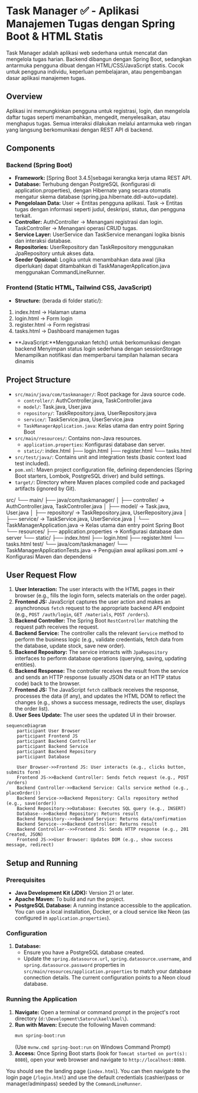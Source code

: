 # Task Manager ✅ - Aplikasi Manajemen Tugas dengan Spring Boot & HTML Statis

Task Manager adalah aplikasi web sederhana untuk mencatat dan mengelola tugas harian. Backend dibangun dengan Spring Boot, sedangkan antarmuka pengguna dibuat dengan HTML/CSS/JavaScript statis. Cocok untuk pengguna individu, keperluan pembelajaran, atau pengembangan dasar aplikasi manajemen tugas.

## Overview

Aplikasi ini memungkinkan pengguna untuk registrasi, login, dan mengelola daftar tugas seperti menambahkan, mengedit, menyelesaikan, atau menghapus tugas. Semua interaksi dilakukan melalui antarmuka web ringan yang langsung berkomunikasi dengan REST API di backend.

## Components

### Backend (Spring Boot)

*   **Framework:** [Spring Boot 3.4.5]sebagai kerangka kerja utama REST API.
*   **Database:** Terhubung dengan PostgreSQL (konfigurasi di application.properties), dengan Hibernate yang secara otomatis mengatur skema database (spring.jpa.hibernate.ddl-auto=update).
*   **Pengelolaan Data:** User → Entitas pengguna aplikasi.
Task → Entitas tugas dengan informasi seperti judul, deskripsi, status, dan pengguna terkait.
*   **Controller:** AuthController → Menangani registrasi dan login.
TaskController → Menangani operasi CRUD tugas.
*   **Service Layer:** UserService dan TaskService menangani logika bisnis dan interaksi database.
*   **Repositories:** UserRepository dan TaskRepository menggunakan JpaRepository untuk akses data.
*   **Seeder Opsional:** Logika untuk menambahkan data awal (jika diperlukan) dapat ditambahkan di TaskManagerApplication.java menggunakan CommandLineRunner.

### Frontend (Static HTML, Tailwind CSS, JavaScript)

*   **Structure:** (berada di folder static/):
  1. index.html → Halaman utama
  2. login.html → Form login
  3. register.html → Form registrasi
  4. tasks.html → Dashboard manajemen tugas
*   **JavaScript:**Menggunakan fetch() untuk berkomunikasi dengan backend
Menyimpan status login sederhana dengan sessionStorage
Menampilkan notifikasi dan memperbarui tampilan halaman secara dinamis


## Project Structure
*   `src/main/java/com/taskmanager/`: Root package for Java source code.
    *   `controller/`: AuthController.java, TaskController.java
    *   `model/`: Task.java, User.java
    *   `repository/`: TaskRepository.java, UserRepository.java
    *   `service/`: TaskService.java, UserService.java
    *   `TaskManagerApplication.java`: Kelas utama dan entry point Spring Boot
*   `src/main/resources/`: Contains non-Java resources.
    *   `application.properties`: Konfigurasi database dan server.
    *   `static/`: index.html
                ├── login.html
                ├── register.html
                └── tasks.html
*   `src/test/java/`: Contains unit and integration tests (basic context load test included).
*   `pom.xml`: Maven project configuration file, defining dependencies (Spring Boot starters, Lombok, PostgreSQL driver) and build settings.
*   `target/`: Directory where Maven places compiled code and packaged artifacts (ignored by Git).

src/
 └── main/
      ├── java/com/taskmanager/
      │    ├── controller/          → AuthController.java, TaskController.java
      │    ├── model/               → Task.java, User.java
      │    ├── repository/          → TaskRepository.java, UserRepository.java
      │    ├── service/             → TaskService.java, UserService.java
      │    └── TaskManagerApplication.java → Kelas utama dan entry point Spring Boot
      └── resources/
           ├── application.properties     → Konfigurasi database dan server
           └── static/
                ├── index.html
                ├── login.html
                ├── register.html
                └── tasks.html
test/
 └── java/com/taskmanager/
      └── TaskManagerApplicationTests.java → Pengujian awal aplikasi
pom.xml → Konfigurasi Maven dan dependensi

## User Request Flow

1.  **User Interaction:** The user interacts with the HTML pages in their browser (e.g., fills the login form, selects materials on the order page).
2.  **Frontend JS:** JavaScript captures the user action and makes an asynchronous `fetch` request to the appropriate backend API endpoint (e.g., `POST /auth/login`, `GET /materials`, `POST /orders`).
3.  **Backend Controller:** The Spring Boot `RestController` matching the request path receives the request.
4.  **Backend Service:** The controller calls the relevant `Service` method to perform the business logic (e.g., validate credentials, fetch data from the database, update stock, save new order).
5.  **Backend Repository:** The service interacts with `JpaRepository` interfaces to perform database operations (querying, saving, updating entities).
6.  **Backend Response:** The controller receives the result from the service and sends an HTTP response (usually JSON data or an HTTP status code) back to the browser.
7.  **Frontend JS:** The JavaScript `fetch` callback receives the response, processes the data (if any), and updates the HTML DOM to reflect the changes (e.g., shows a success message, redirects the user, displays the order list).
8.  **User Sees Update:** The user sees the updated UI in their browser.

```mermaid
sequenceDiagram
    participant User Browser
    participant Frontend JS
    participant Backend Controller
    participant Backend Service
    participant Backend Repository
    participant Database

    User Browser->>Frontend JS: User interacts (e.g., clicks button, submits form)
    Frontend JS->>Backend Controller: Sends fetch request (e.g., POST /orders)
    Backend Controller->>Backend Service: Calls service method (e.g., placeOrder())
    Backend Service->>Backend Repository: Calls repository method (e.g., save(order))
    Backend Repository->>Database: Executes SQL query (e.g., INSERT)
    Database-->>Backend Repository: Returns result
    Backend Repository-->>Backend Service: Returns data/confirmation
    Backend Service-->>Backend Controller: Returns result
    Backend Controller-->>Frontend JS: Sends HTTP response (e.g., 201 Created, JSON)
    Frontend JS->>User Browser: Updates DOM (e.g., show success message, redirect)
```

## Setup and Running

### Prerequisites

*   **Java Development Kit (JDK):** Version 21 or later.
*   **Apache Maven:** To build and run the project.
*   **PostgreSQL Database:** A running instance accessible to the application. You can use a local installation, Docker, or a cloud service like Neon (as configured in `application.properties`).

### Configuration

1.  **Database:**
    *   Ensure you have a PostgreSQL database created.
    *   Update the `spring.datasource.url`, `spring.datasource.username`, and `spring.datasource.password` properties in `src/main/resources/application.properties` to match your database connection details. The current configuration points to a Neon cloud database.

### Running the Application

1.  **Navigate:** Open a terminal or command prompt in the project's root directory (`d:\Development\Satoru\kael\kael\`).
2.  **Run with Maven:** Execute the following Maven command:
    ```bash
    mvn spring-boot:run
    ```
    (Use `mvnw.cmd spring-boot:run` on Windows Command Prompt)
3.  **Access:** Once Spring Boot starts (look for `Tomcat started on port(s): 8080`), open your web browser and navigate to `http://localhost:8080`.

You should see the landing page (`index.html`). You can then navigate to the login page (`/login.html`) and use the default credentials (cashier/pass or manager/adminpass) seeded by the `CommandLineRunner`.
